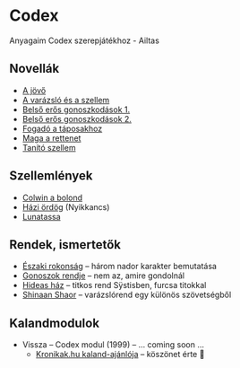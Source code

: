 # Codex

Anyagaim Codex szerepjátékhoz - Ailtas

## Novellák

- [A jövő](novella/A.jovo.es.Lelekmagia.md)
- [A varázsló és a szellem](novella/A.varazslo.es.a.szellem.md)
- [Belső erős gonoszkodások 1.](novella/belso.eros.gonoszkodasok.1.md)
- [Belső erős gonoszkodások 2.](novella/belso.eros.gonoszkodasok.2.md)
- [Fogadó a táposakhoz](novella/Fogado.a.taposakhoz.md)
- [Maga a rettenet](novella/Maga.a.rettenet.md)
- [Tanító szellem](novella/Tanito.szellem.md)

## Szellemlények

- [Colwin a bolond](szellemleny/Colwin.a.bolond.md)
- [Házi ördög](szellemleny/Nyikkancs.md) (Nyikkancs)
- [Lunatassa](szellemleny/Lunatassa.md)

## Rendek, ismertetők
- [Északi rokonság](rendek.ismertetok/Eszaki.rokonsag.md)  – három nador karakter bemutatása
- [Gonoszok rendje](rendek.ismertetok/Gonoszok.rendje.md) – nem az, amire gondolnál
- [Hideas ház](rendek.ismertetok/Hideas.haz.md) – titkos rend Sÿstisben, furcsa titokkal
- [Shinaan Shaor](rendek.ismertetok/Shinaan.Shaor.md) – varázslórend egy különös szövetségből

## Kalandmodulok

- Vissza – Codex modul (1999)  – ... coming soon ...
  - [Kronikak.hu kaland-ajánlója](https://kronikak.hu/2013/02/23/ailtas-vissza-codex-kalandmodul/) – köszönet érte 🙂
